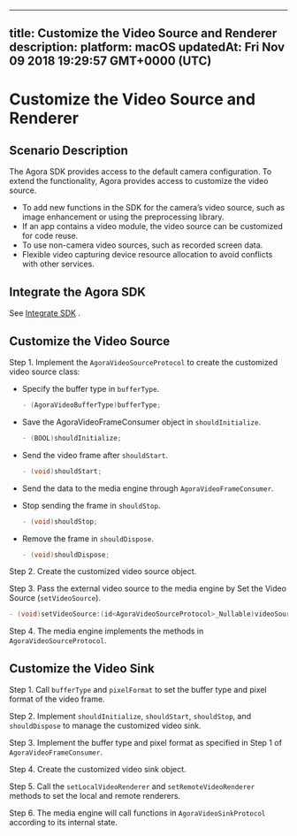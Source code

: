 
---
title: Customize the Video Source and Renderer
description: 
platform: macOS
updatedAt: Fri Nov 09 2018 19:29:57 GMT+0000 (UTC)
---
# Customize the Video Source and Renderer
## Scenario Description

The Agora SDK provides access to the default camera configuration. To extend the functionality, Agora provides access to customize the video source.

- To add new functions in the SDK for the camera’s video source, such as image enhancement or using the preprocessing library.
- If an app contains a video module, the video source can be customized for code reuse.
- To use non-camera video sources, such as recorded screen data.
- Flexible video capturing device resource allocation to avoid conflicts with other services.

## Integrate the Agora SDK

See [Integrate SDK](../../en/Video/mac_video.md) .

## Customize the Video Source

Step 1. Implement the `AgoraVideoSourceProtocol` to create the customized video source class:

- Specify the buffer type in `bufferType`.

  ```c++
  - (AgoraVideoBufferType)bufferType;
  ```

- Save the AgoraVideoFrameConsumer object in `shouldInitialize`.

  ```c++
  - (BOOL)shouldInitialize;
  ```

- Send the video frame after `shouldStart`.

  ```c++
  - (void)shouldStart;
  ```

- Send the data to the media engine through `AgoraVideoFrameConsumer`.

- Stop sending the frame in `shouldStop`.

  ```c++
  - (void)shouldStop;
  ```

- Remove the frame in `shouldDispose`.

  ```c++
  - (void)shouldDispose;
  ```

Step 2. Create the customized video source object.

Step 3. Pass the external video source to the media engine by Set the Video Source \(`setVideoSource`\).

```c++
- (void)setVideoSource:(id<AgoraVideoSourceProtocol>_Nullable)videoSource;
```

Step 4. The media engine implements the methods in `AgoraVideoSourceProtocol`.

## Customize the Video Sink

Step 1. Call `bufferType` and `pixelFormat` to set the buffer type and pixel format of the video frame.

Step 2. Implement `shouldInitialize`, `shouldStart`, `shouldStop`, and `shouldDispose` to manage the customized video sink.

Step 3. Implement the buffer type and pixel format as specified in Step 1 of `AgoraVideoFrameConsumer`.

Step 4. Create the customized video sink object.

Step 5. Call the `setLocalVideoRenderer` and `setRemoteVideoRenderer` methods to set the local and remote renderers.

Step 6. The media engine will call functions in `AgoraVideoSinkProtocol` according to its internal state.
